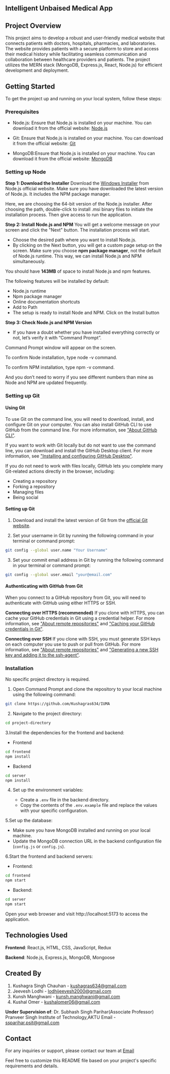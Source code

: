 ## **Intelligent Unbaised Medical App**
## **Project Overview**
This project aims to develop a robust and user-friendly medical website that connects patients with doctors, hospitals, pharmacies, and laboratories. The website provides patients with a secure platform to store and access their medical history while facilitating seamless communication and collaboration between healthcare providers and patients. The project utilizes the MERN stack (MongoDB, Express.js, React, Node.js) for efficient development and deployment.

## **Getting Started**
To get the project up and running on your local system, follow these steps:

### **Prerequisites**

- Node.js: Ensure that Node.js is installed on your machine. You can download it from the official website: [Node.js](https://nodejs.org/en)

- Git: Ensure that Node.js is installed on your machine. You can download it from the official website: [Git](https://git-scm.com/downloads)

- MongoDB:Ensure that Node.js is installed on your machine. You can download it from the official website: [MongoDB](https://www.mongodb.com/docs/manual/tutorial/install-mongodb-on-windows/)

### **Setting up Node**
**Step 1: Download the Installer**
Download the [Windows Installer](https://nodejs.org/en/download/) from Node.js official website. Make sure you have downloaded the latest version of Node.js. It includes the NPM package manager.

Here, we are choosing the 64-bit version of the Node.js installer.
After choosing the path, double-click to install .msi binary files to initiate the installation process. Then give access to run the application.

**Step 2: Install Node.js and NPM**
You will get a welcome message on your screen and click the "Next" button. The installation process will start.

- Choose the desired path where you want to install Node.js.
- By clicking on the Next button, you will get a custom page setup on the screen. Make sure you choose **npm package manager**, not the default of Node.js runtime. This way, we can install Node.js and NPM simultaneously.

You should have **143MB** of space to install Node.js and npm features.

The following features will be installed by default:

- Node.js runtime
- Npm package manager
- Online documentation shortcuts
- Add to Path
- The setup is ready to install Node and NPM. Click on the Install button 

**Step 3: Check Node.js and NPM Version**
- If you have a doubt whether you have installed everything correctly or not, let’s verify it with “Command Prompt”.

Command Prompt window will appear on the screen.

To confirm Node installation, type node -v command.

To confirm NPM installation, type npm -v command.

And you don’t need to worry if you see different numbers than mine as Node and NPM are updated frequently.

### **Setting up Git**

#### **Using Git**

To use Git on the command line, you will need to download, install, and configure Git on your computer. You can also install GitHub CLI to use GitHub from the command line. For more information, see ["About GitHub CLI"](https://cli.github.com/).

If you want to work with Git locally but do not want to use the command line, you can download and install the GitHub Desktop client. For more information, see ["Installing and configuring GitHub Desktop"](https://desktop.github.com/).

If you do not need to work with files locally, GitHub lets you complete many Git-related actions directly in the browser, including:

- Creating a repository
- Forking a repository
- Managing files
- Being social

#### **Setting up Git**
1. Download and install the latest version of Git from the [official Git website](https://git-scm.com/downloads).

2. Set your username in Git by running the following command in your terminal or command prompt:
```bash
git config --global user.name "Your Username"
```
3. Set your commit email address in Git by running the following command in your terminal or command prompt:
```bash
git config --global user.email "your@email.com"
```
#### **Authenticating with GitHub from Git**
When you connect to a GitHub repository from Git, you will need to authenticate with GitHub using either HTTPS or SSH.

**Connecting over HTTPS (recommended)**
If you clone with HTTPS, you can cache your GitHub credentials in Git using a credential helper. For more information, see ["About remote repositories"](https://docs.github.com/en/get-started/getting-started-with-git/about-remote-repositories) and ["Caching your GitHub credentials in Git"](https://docs.github.com/en/get-started/getting-started-with-git/caching-your-github-credentials-in-git).

**Connecting over SSH**
If you clone with SSH, you must generate SSH keys on each computer you use to push or pull from GitHub. For more information, see ["About remote repositories"](https://docs.github.com/en/get-started/getting-started-with-git/about-remote-repositories) and ["Generating a new SSH key and adding it to the ssh-agent"](https://docs.github.com/en/authentication/connecting-to-github-with-ssh/generating-a-new-ssh-key-and-adding-it-to-the-ssh-agent).


### **Installation**
No specific project directory is required.

1. Open Command Prompt and clone the repository to your local machine using the following command:

```bash
git clone https://github.com/Kushagras634/IUMA
```
2. Navigate to the project directory:
```bash
cd project-directory
```
3.Install the dependencies for the frontend and backend:

   - Frontend
```bash
cd frontend
npm install
```
   - Backend
```bash
cd server
npm install
```
4. Set up the environment variables:

    - Create a `.env` file in the backend directory.
   - Copy the contents of the `.env.example` file and replace the values with your specific configuration.

5.Set up the database:
 - Make sure you have MongoDB installed and running on your local machine.
 - Update the MongoDB connection URL in the backend configuration file (`config.js` or `config.js`).


6.Start the frontend and backend servers:

-   Frontend:

```bash
cd frontend
npm start
```
- Backend:

```bash
cd server
npm start
```
Open your web browser and visit http://localhost:5173 to access the application.
 
## **Technologies Used**
**Frontend**: React.js, HTML, CSS, JavaScript, Redux

**Backend**: Node.js, Express.js, MongoDB, Mongoose

## **Created By**

1. Kushagra Singh Chauhan - kushagras634@gmail.com
2. Jeevesh Lodhi - lodhijeevesh2000@gmail.com
3. Kunsh Manghwani - kunsh.manghwani@gmail.com
4. Kushal Omer - kushalomer06@gmail.com 

**Under Supervision of**:
Dr. Subhash Singh Parihar(Associate Professor)
Pranveer Singh Institute of Technology,AKTU
 Email - ssparihar.psit@gmail.com




## **Contact**
For any inquiries or support, please contact our team at [Email](kushagras634@gmail.com)

Feel free to customize this README file based on your project's specific requirements and details.
